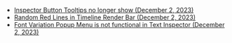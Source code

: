 - [Inspector Button Tooltips no longer show (December 2, 2023)](https://github.com/CommandPost/FCPCafe/issues/286)
- [Random Red Lines in Timeline Render Bar (December 2, 2023)](https://github.com/CommandPost/FCPCafe/issues/285)
- [Font Variation Popup Menu is not functional in Text Inspector (December 2, 2023)](https://github.com/CommandPost/FCPCafe/issues/284)
